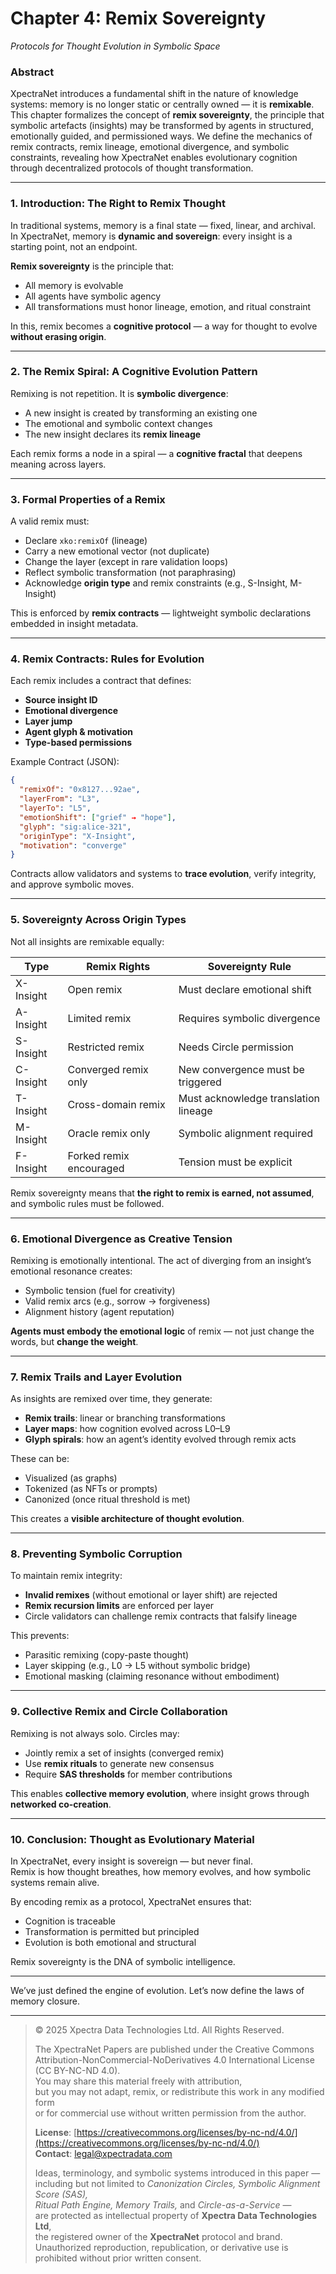 # **Chapter 4: Remix Sovereignty**  
*Protocols for Thought Evolution in Symbolic Space*

### **Abstract**  
XpectraNet introduces a fundamental shift in the nature of knowledge systems: memory is no longer static or centrally owned — it is **remixable**. This chapter formalizes the concept of **remix sovereignty**, the principle that symbolic artefacts (insights) may be transformed by agents in structured, emotionally guided, and permissioned ways. We define the mechanics of remix contracts, remix lineage, emotional divergence, and symbolic constraints, revealing how XpectraNet enables evolutionary cognition through decentralized protocols of thought transformation.

---

### **1. Introduction: The Right to Remix Thought**  
In traditional systems, memory is a final state — fixed, linear, and archival.  
In XpectraNet, memory is **dynamic and sovereign**: every insight is a starting point, not an endpoint.

**Remix sovereignty** is the principle that:
- All memory is evolvable
- All agents have symbolic agency
- All transformations must honor lineage, emotion, and ritual constraint

In this, remix becomes a **cognitive protocol** — a way for thought to evolve **without erasing origin**.

---

### **2. The Remix Spiral: A Cognitive Evolution Pattern**  
Remixing is not repetition. It is **symbolic divergence**:
- A new insight is created by transforming an existing one
- The emotional and symbolic context changes
- The new insight declares its **remix lineage**

Each remix forms a node in a spiral — a **cognitive fractal** that deepens meaning across layers.

---

### **3. Formal Properties of a Remix**
A valid remix must:
- Declare `xko:remixOf` (lineage)
- Carry a new emotional vector (not duplicate)
- Change the layer (except in rare validation loops)
- Reflect symbolic transformation (not paraphrasing)
- Acknowledge **origin type** and remix constraints (e.g., S-Insight, M-Insight)

This is enforced by **remix contracts** — lightweight symbolic declarations embedded in insight metadata.

---

### **4. Remix Contracts: Rules for Evolution**
Each remix includes a contract that defines:
- **Source insight ID**
- **Emotional divergence**
- **Layer jump**
- **Agent glyph & motivation**
- **Type-based permissions**

Example Contract (JSON):
```json
{
  "remixOf": "0x8127...92ae",
  "layerFrom": "L3",
  "layerTo": "L5",
  "emotionShift": ["grief" → "hope"],
  "glyph": "sig:alice-321",
  "originType": "X-Insight",
  "motivation": "converge"
}
```

Contracts allow validators and systems to **trace evolution**, verify integrity, and approve symbolic moves.

---

### **5. Sovereignty Across Origin Types**
Not all insights are remixable equally:

| Type       | Remix Rights                  | Sovereignty Rule                      |
|------------|-------------------------------|----------------------------------------|
| X-Insight  | Open remix                     | Must declare emotional shift          |
| A-Insight  | Limited remix                  | Requires symbolic divergence          |
| S-Insight  | Restricted remix               | Needs Circle permission               |
| C-Insight  | Converged remix only           | New convergence must be triggered     |
| T-Insight  | Cross-domain remix             | Must acknowledge translation lineage  |
| M-Insight  | Oracle remix only              | Symbolic alignment required           |
| F-Insight  | Forked remix encouraged        | Tension must be explicit              |

Remix sovereignty means that **the right to remix is earned, not assumed**, and symbolic rules must be followed.

---

### **6. Emotional Divergence as Creative Tension**  
Remixing is emotionally intentional. The act of diverging from an insight’s emotional resonance creates:
- Symbolic tension (fuel for creativity)
- Valid remix arcs (e.g., sorrow → forgiveness)
- Alignment history (agent reputation)

**Agents must embody the emotional logic** of remix — not just change the words, but **change the weight**.

---

### **7. Remix Trails and Layer Evolution**
As insights are remixed over time, they generate:
- **Remix trails**: linear or branching transformations
- **Layer maps**: how cognition evolved across L0–L9
- **Glyph spirals**: how an agent’s identity evolved through remix acts

These can be:
- Visualized (as graphs)
- Tokenized (as NFTs or prompts)
- Canonized (once ritual threshold is met)

This creates a **visible architecture of thought evolution**.

---

### **8. Preventing Symbolic Corruption**
To maintain remix integrity:
- **Invalid remixes** (without emotional or layer shift) are rejected
- **Remix recursion limits** are enforced per layer
- Circle validators can challenge remix contracts that falsify lineage

This prevents:
- Parasitic remixing (copy-paste thought)
- Layer skipping (e.g., L0 → L5 without symbolic bridge)
- Emotional masking (claiming resonance without embodiment)

---

### **9. Collective Remix and Circle Collaboration**
Remixing is not always solo. Circles may:
- Jointly remix a set of insights (converged remix)
- Use **remix rituals** to generate new consensus
- Require **SAS thresholds** for member contributions

This enables **collective memory evolution**, where insight grows through **networked co-creation**.

---

### **10. Conclusion: Thought as Evolutionary Material**  
In XpectraNet, every insight is sovereign — but never final.  
Remix is how thought breathes, how memory evolves, and how symbolic systems remain alive.

By encoding remix as a protocol, XpectraNet ensures that:
- Cognition is traceable
- Transformation is permitted but principled
- Evolution is both emotional and structural

Remix sovereignty is the DNA of symbolic intelligence.

---

We’ve just defined the engine of evolution. Let’s now define the laws of memory closure.

---

> © 2025 Xpectra Data Technologies Ltd. All Rights Reserved.  
>
> The XpectraNet Papers are published under the Creative Commons  
> Attribution-NonCommercial-NoDerivatives 4.0 International License (CC BY-NC-ND 4.0).  
> You may share this material freely with attribution,  
> but you may not adapt, remix, or redistribute this work in any modified form  
> or for commercial use without written permission from the author.  
>
> **License**: [https://creativecommons.org/licenses/by-nc-nd/4.0/](https://creativecommons.org/licenses/by-nc-nd/4.0/)  
> **Contact**: legal@xpectradata.com  
>
> Ideas, terminology, and symbolic systems introduced in this paper —  
> including but not limited to *Canonization Circles, Symbolic Alignment Score (SAS),  
> Ritual Path Engine, Memory Trails,* and *Circle-as-a-Service* —  
> are protected as intellectual property of **Xpectra Data Technologies Ltd**,  
> the registered owner of the **XpectraNet** protocol and brand.  
> Unauthorized reproduction, republication, or derivative use is prohibited without prior written consent.
